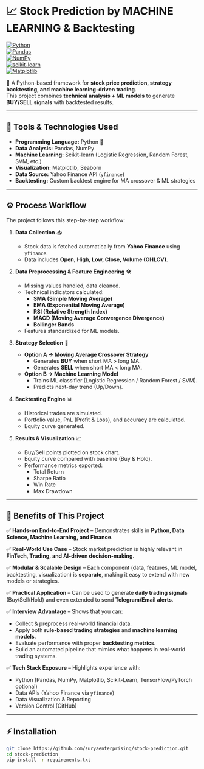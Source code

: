 # 📈 Stock Prediction by MACHINE LEARNING & Backtesting  

[![Python](https://img.shields.io/badge/Python-3.9%2B-blue?logo=python)](https://www.python.org/)  
[![Pandas](https://img.shields.io/badge/Pandas-Data%20Analysis-yellow?logo=pandas)](https://pandas.pydata.org/)  
[![NumPy](https://img.shields.io/badge/NumPy-Matrix%20Math-orange?logo=numpy)](https://numpy.org/)  
[![scikit-learn](https://img.shields.io/badge/Scikit--Learn-ML-green?logo=scikit-learn)](https://scikit-learn.org/stable/)  
[![Matplotlib](https://img.shields.io/badge/Matplotlib-Visualization-red?logo=plotly)](https://matplotlib.org/)  


🚀 A Python-based framework for **stock price prediction, strategy backtesting, and machine learning-driven trading**.  
This project combines **technical analysis + ML models** to generate **BUY/SELL signals** with backtested results.  

---

## 🔧 Tools & Technologies Used  

- **Programming Language:** Python 🐍  
- **Data Analysis:** Pandas, NumPy  
- **Machine Learning:** Scikit-learn (Logistic Regression, Random Forest, SVM, etc.)  
- **Visualization:** Matplotlib, Seaborn  
- **Data Source:** Yahoo Finance API (`yfinance`)  
- **Backtesting:** Custom backtest engine for MA crossover & ML strategies  

---
## ⚙️ Process Workflow  

The project follows this step-by-step workflow:  

1. **Data Collection** 📥  
   - Stock data is fetched automatically from **Yahoo Finance** using `yfinance`.  
   - Data includes **Open, High, Low, Close, Volume (OHLCV)**.  

2. **Data Preprocessing & Feature Engineering** 🛠️  
   - Missing values handled, data cleaned.  
   - Technical indicators calculated:  
     - **SMA (Simple Moving Average)**  
     - **EMA (Exponential Moving Average)**  
     - **RSI (Relative Strength Index)**  
     - **MACD (Moving Average Convergence Divergence)**  
     - **Bollinger Bands**  
   - Features standardized for ML models.  

3. **Strategy Selection** 🎯  
   - **Option A → Moving Average Crossover Strategy**  
     - Generates **BUY** when short MA > long MA.  
     - Generates **SELL** when short MA < long MA.  
   - **Option B → Machine Learning Model**  
     - Trains ML classifier (Logistic Regression / Random Forest / SVM).  
     - Predicts next-day trend (Up/Down).  

4. **Backtesting Engine** 📊  
   - Historical trades are simulated.  
   - Portfolio value, PnL (Profit & Loss), and accuracy are calculated.  
   - Equity curve generated.  

5. **Results & Visualization** 📈  
   - Buy/Sell points plotted on stock chart.  
   - Equity curve compared with baseline (Buy & Hold).  
   - Performance metrics exported:  
     - Total Return  
     - Sharpe Ratio  
     - Win Rate  
     - Max Drawdown  

---
## 🚀 Benefits of This Project  

✅ **Hands-on End-to-End Project** – Demonstrates skills in **Python, Data Science, Machine Learning, and Finance**.  

✅ **Real-World Use Case** – Stock market prediction is highly relevant in **FinTech, Trading, and AI-driven decision-making**.  

✅ **Modular & Scalable Design** – Each component (data, features, ML model, backtesting, visualization) is **separate**, making it easy to extend with new models or strategies.  

✅ **Practical Application** – Can be used to generate **daily trading signals** (Buy/Sell/Hold) and even extended to send **Telegram/Email alerts**.  

✅ **Interview Advantage** – Shows that you can:  
- Collect & preprocess real-world financial data.  
- Apply both **rule-based trading strategies** and **machine learning models**.  
- Evaluate performance with proper **backtesting metrics**.  
- Build an automated pipeline that mimics what happens in real-world trading systems.  

✅ **Tech Stack Exposure** – Highlights experience with:  
- Python (Pandas, NumPy, Matplotlib, Scikit-Learn, TensorFlow/PyTorch optional)  
- Data APIs (Yahoo Finance via `yfinance`)  
- Data Visualization & Reporting  
- Version Control (GitHub)  



---


## ⚡ Installation  

```bash
git clone https://github.com/suryaenterprising/stock-prediction.git
cd stock-prediction
pip install -r requirements.txt








